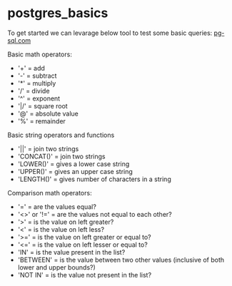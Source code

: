 # postgres_basics

To get started we can levarage below tool to test some basic queries:
[pg-sql.com](https://pg-sql.com/)

Basic math operators:
- '+'  = add
- '-'  = subtract
- '*'  = multiply
- '/'  = divide
- '^'  = exponent
- '|/' = square root
- '@'  = absolute value
- '%'  = remainder

Basic string operators and functions
- '||'        = join two strings
- 'CONCAT()'  = join two strings
- 'LOWER()'   = gives a lower case string
- 'UPPER()'   = gives an upper case string
- 'LENGTH()'  = gives number of characters in a string

Comparison math operators:
- '='            = are the values equal?
- '<>' or '!='   = are the values not equal to each other?
- '>'            = is the value on left greater?
- '<'            = is the value on left less?
- '>='           = is the value on left greater or equal to?
- '<='           = is the value on left lesser or equal to?
- 'IN'           = is the value present in the list?
- 'BETWEEN'      = is the value between two other values 
                    (inclusive of both lower and upper bounds?)
- 'NOT IN'       = is the value not present in the list?